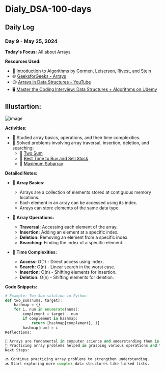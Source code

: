 # Dialy_DSA-100-days

## Daily Log

### Day 9 - May 25, 2024

**Today's Focus:** All about Arrays

**Resources Used:**
- 📖 <a href="https://www.amazon.com/Introduction-Algorithms-3rd-MIT-Press/dp/0262033844">Introduction to Algorithms by Cormen, Leiserson, Rivest, and Stein</a>
- 🌐 <a href="https://www.geeksforgeeks.org/array-data-structure/">GeeksforGeeks - Arrays</a>
- 📺 <a href="https://www.youtube.com/watch?v=0JUN9aDxVmI">Arrays in Data Structures - YouTube</a>
- 🖥️ <a href="https://www.udemy.com/course/master-the-coding-interview-data-structures-algorithms/">Master the Coding Interview: Data Structures + Algorithms on Udemy</a>
## Illustartion:
![image](https://github.com/ajaykr2712/Dialy_DSA-100-days/assets/112938234/c523752f-2d82-488e-8501-c218967ecc4d)

**Activities:**
- 📝 Studied array basics, operations, and their time complexities.
- 📌 Solved problems involving array traversal, insertion, deletion, and searching:
  - 🔗 <a href="https://leetcode.com/problems/two-sum/">Two Sum</a>
  - 🔗 <a href="https://leetcode.com/problems/best-time-to-buy-and-sell-stock/">Best Time to Buy and Sell Stock</a>
  - 🔗 <a href="https://leetcode.com/problems/maximum-subarray/">Maximum Subarray</a>

**Detailed Notes:**
- 📝 **Array Basics:**
  - Arrays are a collection of elements stored at contiguous memory locations.
  - Each element in an array can be accessed using its index.
  - Arrays can store elements of the same data type.

- 📝 **Array Operations:**
  - **Traversal:** Accessing each element of the array.
  - **Insertion:** Adding an element at a specific index.
  - **Deletion:** Removing an element from a specific index.
  - **Searching:** Finding the index of a specific element.

- 📝 **Time Complexities:**
  - **Access:** O(1) - Direct access using index.
  - **Search:** O(n) - Linear search in the worst case.
  - **Insertion:** O(n) - Shifting elements for insertion.
  - **Deletion:** O(n) - Shifting elements for deletion.

**Code Snippets:**
```python
# Example: Two Sum solution in Python
def two_sum(nums, target):
    hashmap = {}
    for i, num in enumerate(nums):
        complement = target - num
        if complement in hashmap:
            return [hashmap[complement], i]
        hashmap[num] = i
Reflections:

🤔 Arrays are fundamental in computer science and understanding them is crucial for more advanced data structures.
🚀 Practicing array problems helped in grasping various operations and their complexities.
Next Steps:

🔜 Continue practicing array problems to strengthen understanding.
🔜 Start exploring more complex data structures like linked lists.
